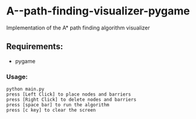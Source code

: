 # A--path-finding-visualizer-pygame
Implementation of the A* path finding algorithm visualizer


## Requirements:
  - pygame
  
  
  ### Usage:
    python main.py
    press [Left Click] to place nodes and barriers
    press [Right Click] to delete nodes and barriers
    press [space bar] to run the algorithm
    press [c key] to clear the screen
